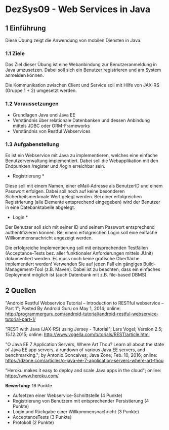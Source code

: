 # DezSys09 - Web Services in Java

## 1 Einführung

Diese Übung zeigt die Anwendung von mobilen Diensten in Java.

### 1.1 Ziele

Das Ziel dieser Übung ist eine Webanbindung zur Benutzeranmeldung in Java umzusetzen. Dabei soll sich ein Benutzer registrieren und am System anmelden können.

Die Kommunikation zwischen Client und Service soll mit Hilfe von JAX-RS (Gruppe 1 + 2) umgesetzt werden.

### 1.2 Voraussetzungen

* Grundlagen Java und Java EE
* Verständnis über relationale Datenbanken und dessen Anbindung mittels JDBC oder ORM-Frameworks
* Verständnis von Restful Webservices

### 1.3 Aufgabenstellung

Es ist ein Webservice mit Java zu implementieren, welches eine einfache Benutzerverwaltung implementiert. Dabei soll die Webapplikation mit den Endpunkten /register und /login erreichbar sein.

* Registrierung *

Diese soll mit einem Namen, einer eMail-Adresse als BenutzerID und einem Passwort erfolgen. Dabei soll noch auf keine besonderen Sicherheitsmerkmale Wert gelegt werden. Bei einer erfolgreichen Registrierung (alle Elemente entsprechend eingegeben) wird der Benutzer in eine Datebanktabelle abgelegt.

* Login *

Der Benutzer soll sich mit seiner ID und seinem Passwort entsprechend authentifizieren können. Bei einem erfolgreichen Login soll eine einfache Willkommensnachricht angezeigt werden.

Die erfolgreiche Implementierung soll mit entsprechenden Testfällen (Acceptance-Tests bez. aller funktionaler Anforderungen mittels JUnit) dokumentiert werden. Es muss noch keine grafische Oberfläche implementiert werden! Verwenden Sie auf jeden Fall ein gängiges Build-Management-Tool (z.B. Maven). Dabei ist zu beachten, dass ein einfaches Deployment möglich ist (auch Datenbank mit z.B. file-based DBMS).

## 2 Quellen

"Android Restful Webservice Tutorial – Introduction to RESTful webservice – Part 1"; Posted By Android Guru on May 1, 2014; online: http://programmerguru.com/android-tutorial/android-restful-webservice-tutorial-part-1/

"REST with Java (JAX-RS) using Jersey - Tutorial"; Lars Vogel; Version 2.5; 15.12.2015; online: http://www.vogella.com/tutorials/REST/article.html

"O Java EE 7 Application Servers, Where Art Thou? Learn all about the state of Java EE app servers, a rundown of various Java EE servers, and benchmarking."; by Antonio Goncalves; Java Zone; Feb. 10, 2016; online: https://dzone.com/articles/o-java-ee-7-application-servers-where-art-thou

"Heroku makes it easy to deploy and scale Java apps in the cloud"; online: https://www.heroku.com/

**Bewertung:** 16 Punkte
- Aufsetzen einer Webservice-Schnittstelle (4 Punkte)
- Registrierung von Benutzern mit entsprechender Persistierung (4 Punkte)
- Login und Rückgabe einer Willkommensnachricht (3 Punkte)
- AcceptanceTests (3 Punkte)
- Protokoll (2 Punkte)